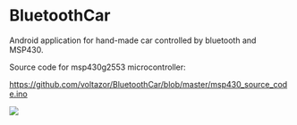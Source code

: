 BluetoothCar
============

Android application for hand-made car controlled by bluetooth and MSP430.

Source code for msp430g2553 microcontroller:

https://github.com/voltazor/BluetoothCar/blob/master/msp430_source_code.ino


<img src="https://dl.dropboxusercontent.com/s/wglbny31dkbay9r/bluetooth_car.jpg">
